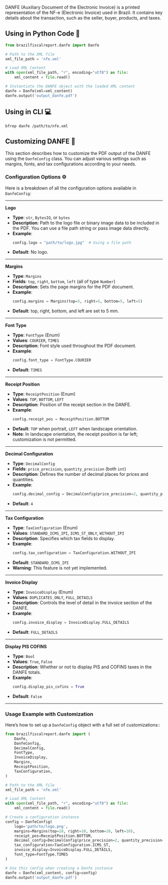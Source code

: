 DANFE (Auxiliary Document of the Electronic Invoice) is a printed representation of the NF-e (Electronic Invoice) used in Brazil. It contains key details about the transaction, such as the seller, buyer, products, and taxes.

## Using in Python Code 🐍

```python
from brazilfiscalreport.danfe import Danfe

# Path to the XML file
xml_file_path = 'nfe.xml'

# Load XML Content
with open(xml_file_path, "r", encoding="utf8") as file:
    xml_content = file.read()

# Instantiate the DANFE object with the loaded XML content
danfe = Danfe(xml=xml_content)
danfe.output('output_danfe.pdf')
```

## Using in CLI 💻

```
bfrep danfe /path/to/nfe.xml
```

## Customizing DANFE 🎨

This section describes how to customize the PDF output of the DANFE using the `DanfeConfig` class. You can adjust various settings such as margins, fonts, and tax configurations according to your needs.

### Configuration Options ⚙️

Here is a breakdown of all the configuration options available in `DanfeConfig`:

---

**Logo**

- **Type**: `str`, `BytesIO`, or `bytes`
- **Description**: Path to the logo file or binary image data to be included in the PDF. You can use a file path string or pass image data directly.
- **Example**:
    ```python
    config.logo = "path/to/logo.jpg"  # Using a file path
    ```
- **Default**: No logo.

---

**Margins**

- **Type**: `Margins`
- **Fields**: `top`, `right`, `bottom`, `left` (all of type `Number`)
- **Description**: Sets the page margins for the PDF document.
- **Example**:
    ```python
    config.margins = Margins(top=5, right=5, bottom=5, left=5)
    ```
- **Default**: top, right, bottom, and left are set to 5 mm.

---

**Font Type**

- **Type**: `FontType` (Enum)
- **Values**: `COURIER`, `TIMES`
- **Description**: Font style used throughout the PDF document.
- **Example**:
    ```python
    config.font_type = FontType.COURIER
    ```
- **Default**: `TIMES`

---

**Receipt Position**

- **Type**: `ReceiptPosition` (Enum)
- **Values**: `TOP`, `BOTTOM`, `LEFT`
- **Description**: Position of the receipt section in the DANFE.
- **Example**:
    ```python
    config.receipt_pos = ReceiptPosition.BOTTOM
    ```
- **Default**: `TOP` when portrait, `LEFT` when landscape orientation.
- **Note**: In landscape orientation, the receipt position is far left; customization is not permitted.

---

**Decimal Configuration**

- **Type**: `DecimalConfig`
- **Fields**: `price_precision`, `quantity_precision` (both `int`)
- **Description**: Defines the number of decimal places for prices and quantities.
- **Example**:
    ```python
    config.decimal_config = DecimalConfig(price_precision=2, quantity_precision=2)
    ```
- **Default**: `4`

---

**Tax Configuration**

- **Type**: `TaxConfiguration` (Enum)
- **Values**: `STANDARD_ICMS_IPI`, `ICMS_ST_ONLY`, `WITHOUT_IPI`
- **Description**: Specifies which tax fields to display.
- **Example**:
    ```python
    config.tax_configuration = TaxConfiguration.WITHOUT_IPI
    ```
- **Default**: `STANDARD_ICMS_IPI`
- **Warning**: This feature is not yet implemented.

---

**Invoice Display**

- **Type**: `InvoiceDisplay` (Enum)
- **Values**: `DUPLICATES_ONLY`, `FULL_DETAILS`
- **Description**: Controls the level of detail in the invoice section of the DANFE.
- **Example**:
    ```python
    config.invoice_display = InvoiceDisplay.FULL_DETAILS
    ```
- **Default**: `FULL_DETAILS`

---

**Display PIS COFINS**

- **Type**: `Bool`
- **Values**: `True`, `False`
- **Description**: Whether or not to display PIS and COFINS taxes in the DANFE totals.
- **Example**:
    ```python
    config.display_pis_cofins = True
    ```
- **Default**: `False`

---

### Usage Example with Customization

Here’s how to set up a ``DanfeConfig`` object with a full set of customizations::

```python
from brazilfiscalreport.danfe import (
    Danfe,
    DanfeConfig,
    DecimalConfig,
    FontType,
    InvoiceDisplay,
    Margins,
    ReceiptPosition,
    TaxConfiguration,
)

# Path to the XML file
xml_file_path = 'nfe.xml'

# Load XML Content
with open(xml_file_path, "r", encoding="utf8") as file:
    xml_content = file.read()

# Create a configuration instance
config = DanfeConfig(
    logo='path/to/logo.png',
    margins=Margins(top=10, right=10, bottom=10, left=10),
    receipt_pos=ReceiptPosition.BOTTOM,
    decimal_config=DecimalConfig(price_precision=2, quantity_precision=2),
    tax_configuration=TaxConfiguration.ICMS_ST,
    invoice_display=InvoiceDisplay.FULL_DETAILS,
    font_type=FontType.TIMES
)

# Use this config when creating a Danfe instance
danfe = Danfe(xml_content, config=config)
danfe.output('output_danfe.pdf')
```
